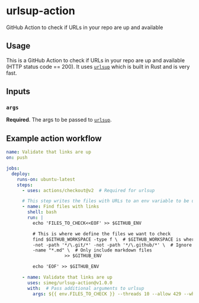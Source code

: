 # urlsup-action
GitHub Action to check if URLs in your repo are up and available

## Usage

This is a GitHub Action to check if URLs in your repo are up and available
(HTTP status code == 200). It uses [`urlsup`](https://github.com/simeg/urlsup)
which is built in Rust and is very fast.

## Inputs

### `args`

**Required**. The args to be passed to
[`urlsup`](https://github.com/simeg/urlsup).

## Example action workflow

```yaml
name: Validate that links are up
on: push

jobs:
  deploy:
    runs-on: ubuntu-latest
    steps:
      - uses: actions/checkout@v2  # Required for urlsup

      # This step writes the files with URLs to an env variable to be used for the later step
      - name: Find files with links
        shell: bash
        run: |
          echo 'FILES_TO_CHECK<<EOF' >> $GITHUB_ENV

          # This is where we define the files we want to check
          find $GITHUB_WORKSPACE -type f \  # $GITHUB_WORKSPACE is where the files live
          -not -path '*/\.git/*' -not -path '*/\.github/*' \  # Ignore dirs
          -name "*.md" \  # Only include markdown files
                      >> $GITHUB_ENV

          echo 'EOF' >> $GITHUB_ENV

      - name: Validate that links are up
        uses: simeg/urlsup-action@v1.0.0
        with:  # Pass additional arguments to urlsup
          args: ${{ env.FILES_TO_CHECK }} --threads 10 --allow 429 --white-list http://localhost
```
